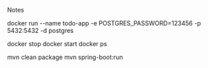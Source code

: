 Notes

docker run --name todo-app -e POSTGRES_PASSWORD=123456 -p 5432:5432 -d postgres

docker stop <name> docker start <name>
docker ps

mvn clean package
mvn spring-boot:run
